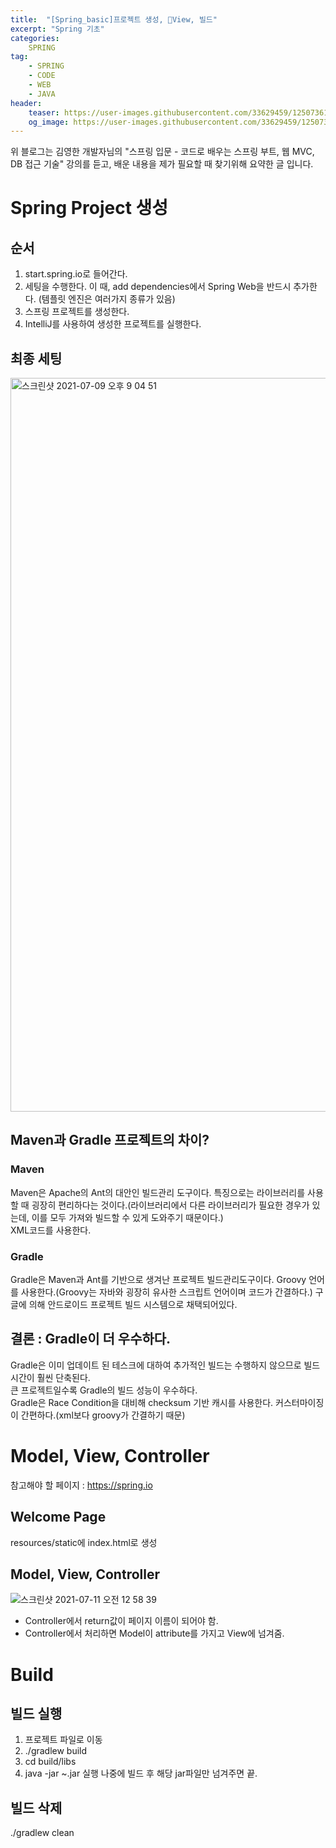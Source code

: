 ```yaml
---
title:  "[Spring_basic]프로젝트 생성, View, 빌드"
excerpt: "Spring 기초"
categories:
    SPRING
tag:
    - SPRING
    - CODE
    - WEB
    - JAVA
header:
    teaser: https://user-images.githubusercontent.com/33629459/125073613-34a98180-e0f7-11eb-9e65-2508acbacfab.png
    og_image: https://user-images.githubusercontent.com/33629459/125073613-34a98180-e0f7-11eb-9e65-2508acbacfab.png
---
```

위 블로그는 김영한 개발자님의 "스프링 입문 - 코드로 배우는 스프링 부트, 웹 MVC, DB 접근 기술" 강의를 듣고, 배운 내용을 제가 필요할 때 찾기위해 요약한 글 입니다.  

# Spring Project 생성

## 순서
1. start.spring.io로 들어간다.  
2. 세팅을 수행한다. 이 때, add dependencies에서 Spring Web을 반드시 추가한다. (템플릿 엔진은 여러가지 종류가 있음)
3. 스프링 프로젝트를 생성한다.  
4. IntelliJ를 사용하여 생성한 프로젝트를 실행한다.

## 최종 세팅
<img width="1174" alt="스크린샷 2021-07-09 오후 9 04 51" src="https://user-images.githubusercontent.com/33629459/125075299-5efc3e80-e0f9-11eb-9f03-1e8fbcb712f7.png">

## Maven과 Gradle 프로젝트의 차이?
### Maven
Maven은 Apache의 Ant의 대안인 빌드관리 도구이다.
특징으로는 라이브러리를 사용할 때 굉장히 편리하다는 것이다.(라이브러리에서 다른 라이브러리가 필요한 경우가 있는데, 이를 모두 가져와 빌드할 수 있게 도와주기 때문이다.)  
XML코드를 사용한다.


### Gradle
Gradle은 Maven과 Ant를 기반으로 생겨난 프로젝트 빌드관리도구이다.
Groovy 언어를 사용한다.(Groovy는 자바와 굉장히 유사한 스크립트 언어이며 코드가 간결하다.)
구글에 의해 안드로이드 프로젝트 빌드 시스템으로 채택되어있다.  

## 결론 : Gradle이 더 우수하다.
Gradle은 이미 업데이트 된 테스크에 대하여 추가적인 빌드는 수행하지 않으므로 빌드 시간이 훨씬 단축된다.  
큰 프로젝트일수록 Gradle의 빌드 성능이 우수하다.  
Gradle은 Race Condition을 대비해 checksum 기반 캐시를 사용한다.
커스터마이징이 간편하다.(xml보다 groovy가 간결하기 때문)  

# Model, View, Controller  
참고해야 할 페이지 : https://spring.io  
## Welcome Page
resources/static에 index.html로 생성  
## Model, View, Controller
![스크린샷 2021-07-11 오전 12 58 39](https://user-images.githubusercontent.com/33629459/125169011-3cdeeb00-e1e3-11eb-8ced-6e2350cbd821.png)
- Controller에서 return값이 페이지 이름이 되어야 함.
- Controller에서 처리하면 Model이 attribute를 가지고 View에 넘겨줌.

# Build
## 빌드 실행
1. 프로젝트 파일로 이동
2. ./gradlew build  
3. cd build/libs
4. java -jar ~.jar 실행
나중에 빌드 후 해당 jar파일만 넘겨주면 끝.  


## 빌드 삭제
./gradlew clean
